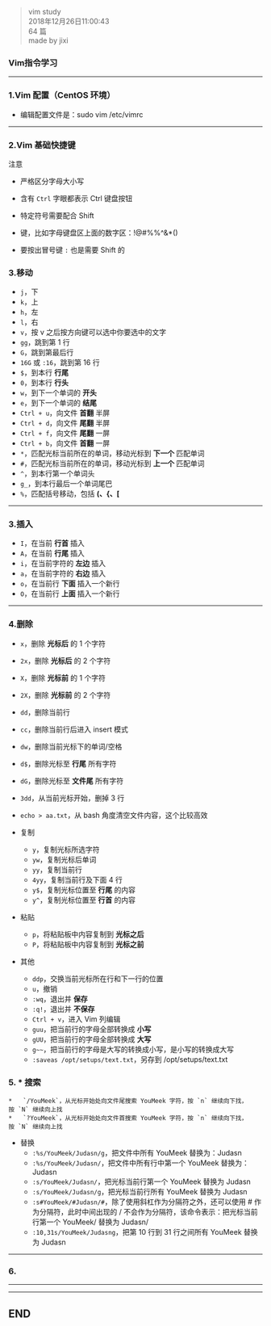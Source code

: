 > vim study  
> 2018年12月26日11:00:43         
> 64 篇  
>made by jixi  

### Vim指令学习  


----------

### 1.Vim 配置（CentOS 环境）  

* 编辑配置文件是：sudo vim /etc/vimrc  


----------

### 2.Vim 基础快捷键  

注意  

*   严格区分字母大小写  

*   含有 `Ctrl` 字眼都表示 Ctrl 键盘按钮  

*   特定符号需要配合 Shift  

*   键，比如字母键盘区上面的数字区：!@#%%^&*()  

*   要按出冒号键 `:` 也是需要 Shift 的  


### 3.移动  

*   `j`，下
*   `k`，上
*   `h`，左
*   `l`，右
*   `v`，按 v 之后按方向键可以选中你要选中的文字
*   `gg`，跳到第 1 行
*   `G`，跳到第最后行
*   `16G` 或 `:16`，跳到第 16 行
*   `$`，到本行 **行尾**
*   `0`，到本行 **行头**
*   `w`，到下一个单词的 **开头**
*   `e`，到下一个单词的 **结尾**
*   `Ctrl + u`，向文件 **首翻** 半屏
*   `Ctrl + d`，向文件 **尾翻** 半屏
*   `Ctrl + f`，向文件 **尾翻** 一屏
*   `Ctrl + b`，向文件 **首翻** 一屏
*   `*`，匹配光标当前所在的单词，移动光标到 **下一个** 匹配单词
*   `#`，匹配光标当前所在的单词，移动光标到 **上一个** 匹配单词
*   `^`，到本行第一个单词头
*   `g_`，到本行最后一个单词尾巴
*   `%`，匹配括号移动，包括 **(、{、[**


----------
### 3.插入  

*   `I`，在当前 **行首** 插入
*   `A`，在当前 **行尾** 插入
*   `i`，在当前字符的 **左边** 插入
*   `a`，在当前字符的 **右边** 插入
*   `o`，在当前行 **下面** 插入一个新行
*   `O`，在当前行 **上面** 插入一个新行


----------
### 4.删除

*   `x`，删除 **光标后** 的 1 个字符
*   `2x`，删除 **光标后** 的 2 个字符
*   `X`，删除 **光标前** 的 1 个字符
*   `2X`，删除 **光标前** 的 2 个字符
*   `dd`，删除当前行
*   `cc`，删除当前行后进入 insert 模式
*   `dw`，删除当前光标下的单词/空格
*   `d$`，删除光标至 **行尾** 所有字符
*   `dG`，删除光标至 **文件尾** 所有字符
*   `3dd`，从当前光标开始，删掉 3 行
*   `echo > aa.txt`，从 bash 角度清空文件内容，这个比较高效

*   复制
    *   `y`，复制光标所选字符
    *   `yw`，复制光标后单词
    *   `yy`，复制当前行
    *   `4yy`，复制当前行及下面 4 行
    *   `y$`，复制光标位置至 **行尾** 的内容
    *   `y^`，复制光标位置至 **行首** 的内容
*   粘贴
    *   `p`，将粘贴板中内容复制到 **光标之后**
    *   `P`，将粘贴板中内容复制到 **光标之前**
*   其他
    *   `ddp`，交换当前光标所在行和下一行的位置
    *   `u`，撤销
    *   `:wq`，退出并 **保存**
    *   `:q!`，退出并 **不保存**
    *   `Ctrl + v`，进入 Vim 列编辑
    *   `guu`，把当前行的字母全部转换成 **小写**
    *   `gUU`，把当前行的字母全部转换成 **大写**
    *   `g~~`，把当前行的字母是大写的转换成小写，是小写的转换成大写
    *   `:saveas /opt/setups/text.txt`，另存到 /opt/setups/text.txt

### 5.  *   搜索  

    *   `/YouMeek`，从光标开始处向文件尾搜索 YouMeek 字符，按 `n` 继续向下找，按 `N` 继续向上找
    *   `?YouMeek`，从光标开始处向文件首搜索 YouMeek 字符，按 `n` 继续向下找，按 `N` 继续向上找
*   替换
    *   `:%s/YouMeek/Judasn/g`，把文件中所有 YouMeek 替换为：Judasn
    *   `:%s/YouMeek/Judasn/`，把文件中所有行中第一个 YouMeek 替换为：Judasn
    *   `:s/YouMeek/Judasn/`，把光标当前行第一个 YouMeek 替换为 Judasn
    *   `:s/YouMeek/Judasn/g`，把光标当前行所有 YouMeek 替换为 Judasn
    *   `:s#YouMeek/#Judasn/#`，除了使用斜杠作为分隔符之外，还可以使用 # 作为分隔符，此时中间出现的 / 不会作为分隔符，该命令表示：把光标当前行第一个 YouMeek/ 替换为 Judasn/
    *   `:10,31s/YouMeek/Judasng`，把第 10 行到 31 行之间所有 YouMeek 替换为 Judasn

----------

### 6.  

----------

----------
## END

